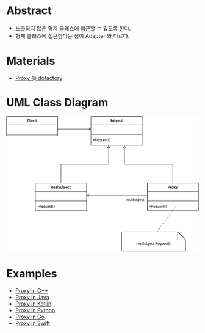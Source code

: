 # Abstract

* 노출되지 않은 형제 클래스에 접근할 수 있도록 한다.
* 형제 클래스에 접근한다는 점이 Adapter 와 다르다.

# Materials

* [Proxy @ dofactory](https://www.dofactory.com/net/proxy-design-pattern)

# UML Class Diagram

![](proxy.drawio.png)

# Examples

* [Proxy in C++](/cpp/cpp_gof_designpattern.md#proxy)
* [Proxy in Java](/java/java_gof_designpattern.md#proxy)
* [Proxy in Kotlin](/kotlin/kotlin_gof_design_pattern.md#proxy)
* [Proxy in Python](/python/python_gof_designpattern.md#proxy)
* [Proxy in Go](/go/go_gof_design_pattern.md#proxy)
* [Proxy in Swift](/swift/swift_gof_designpattern.md#proxy)
